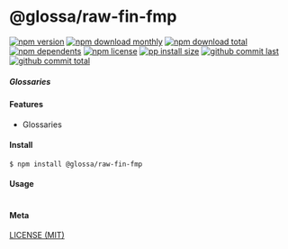 # @glossa/raw-fin-fmp

[![npm version][badge-npm-version]][url-npm]
[![npm download monthly][badge-npm-download-monthly]][url-npm]
[![npm download total][badge-npm-download-total]][url-npm]
[![npm dependents][badge-npm-dependents]][url-github]
[![npm license][badge-npm-license]][url-npm]
[![pp install size][badge-pp-install-size]][url-pp]
[![github commit last][badge-github-last-commit]][url-github]
[![github commit total][badge-github-commit-count]][url-github]

[//]: <> (Shields)
[badge-npm-version]: https://flat.badgen.net/npm/v/@glossa/raw-fin-fmp
[badge-npm-download-monthly]: https://flat.badgen.net/npm/dm/@glossa/raw-fin-fmp
[badge-npm-download-total]:https://flat.badgen.net/npm/dt/@glossa/raw-fin-fmp
[badge-npm-dependents]: https://flat.badgen.net/npm/dependents/@glossa/raw-fin-fmp
[badge-npm-license]: https://flat.badgen.net/npm/license/@glossa/raw-fin-fmp
[badge-pp-install-size]: https://flat.badgen.net/packagephobia/install/@glossa/raw-fin-fmp
[badge-github-last-commit]: https://flat.badgen.net/github/last-commit/hoyeungw/glossa
[badge-github-commit-count]: https://flat.badgen.net/github/commits/hoyeungw/glossa

[//]: <> (Link)
[url-npm]: https://npmjs.org/package/@glossa/raw-fin-fmp
[url-pp]: https://packagephobia.now.sh/result?p=@glossa/raw-fin-fmp
[url-github]: https://github.com/hoyeungw/glossa

##### Glossaries

#### Features
- Glossaries

#### Install
```console
$ npm install @glossa/raw-fin-fmp
```

#### Usage
```js
```

#### Meta
[LICENSE (MIT)](LICENSE)

